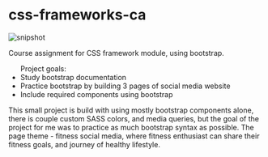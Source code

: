 # css-frameworks-ca

![snipshot](https://github.com/Arvydas-Mikalauskis/css-frameworks-ca/assets/125911762/c3d30644-74c6-47f0-b597-3908d6b99b03)

Course assignment for CSS framework module, using bootstrap. 

<ul>Project goals:
  <li>Study bootstrap documentation</li>
  <li>Practice bootstrap by building 3 pages of social media website</li>
  <li>Include required components using bootstrap</li>
</ul>

This small project is build with using mostly bootstrap components alone, there is couple custom SASS colors, and media queries, but the goal of the project for me was to practice as much bootstrap syntax as possible. The page theme - fitness social media, where fitness enthusiast can share their fitness goals, and journey of healthy lifestyle. 
